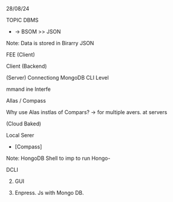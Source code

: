 28/08/24

TOPIC DBMS
* -> BSOM >> JSON 

Note: Data is stored in Birarry JSON


FEE (Client)

Client (Backend)

(Server) Connectiong MongoDB CLI Level

mmand ine Interfe

Allas / Compass

Why use Alas instlas of Compars? → for multiple avers. at servers

(Cloud Baked)

Local Serer

* [Compass]

Note: HongoDB Shell to imp to run Hongo-

DCLI

2) GUI

3) Enpress. Js with Mongo DB.